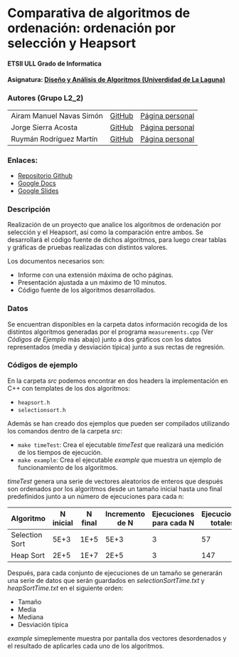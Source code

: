 # **Comparativa de algoritmos de ordenación: ordenación por selección y Heapsort**
#### ETSII ULL Grado de Informatica
#### Asignatura: [Diseño y Análisis de Algoritmos (Univerdidad de La Laguna)](https://campusvirtual.ull.es/1617/course/view.php?id=1138)

### Autores (Grupo L2_2)

<table>
<tr>
<td> Airam Manuel Navas Simón </td>
<td> <a href="https://github.com/AiramNavas">GitHub</a> </td>
<td> <a href="https://airamnavas.github.io/">Página personal</a> </td>
</tr>
<tr>
<td> Jorge Sierra Acosta </td>
<td> <a href="https://github.com/Ediolot">GitHub</a> </td>
<td> <a href="https://ediolot.github.io/">Página personal</a> </td>
</tr>
<tr>
<td> Ruymán Rodríguez Martín </td>
<td> <a href="https://github.com/alu0100845235">GitHub</a> </td>
<td> <a href="https://alu0100845235.github.io/">Página personal</a></td>
</tr>
</table>

### Enlaces:

- [Repositorio Github](https://github.com/alu0100845235/DAA_L2_2_Tema2.git)
- [Google Docs](https://docs.google.com/document/d/1Y2tyjjjsmp1BRPiZehXe_XGTeq2iC35srsqF5JIwvno/edit?usp=sharing)
- [Google Slides](https://docs.google.com/presentation/d/1MPEAdQ1fCc6ohNgTGjKigvKnUL2EnIiYi4vwrqBUhqA/edit?usp=sharing)

### Descripción

Realización de un proyecto que analice los algoritmos de ordenación por selección y el Heapsort, así como
la comparación entre ambos. Se desarrollará el código fuente de dichos algoritmos, para luego crear tablas
y gráficas de pruebas realizadas con distintos valores.

Los documentos necesarios son:

 - Informe con una extensión máxima de ocho páginas.
 - Presentación ajustada a un máximo de 10 minutos.
 - Código fuente de los algoritmos desarrollados.

### Datos

Se encuentran disponibles en la carpeta datos información recogida de los distintos algoritmos
generadas por el programa `measurements.cpp` (Ver *Códigos de Ejemplo* más abajo) junto a dos
gráficos con los datos representados (media y desviación típica) junto a sus rectas de regresión.

### Códigos de ejemplo

En la carpeta *src* podemos encontrar en dos headers la implementación en C++ con templates de los dos algoritmos:

 - `heapsort.h`
 - `selectionsort.h`

Además se han creado dos ejemplos que pueden ser compilados utilizando los comandos dentro de la carpeta *src*:

 - `make timeTest`: Crea el ejecutable *timeTest* que realizará una medición de los tiempos de ejecución.
 - `make example`: Crea el ejecutable *example* que muestra un ejemplo de funcionamiento de los algoritmos.

*timeTest* genera una serie de vectores aleatorios de enteros que después son ordenados por los algoritmos desde
un tamaño inicial hasta uno final predefinidos junto a un número de ejecuciones para cada n:

|Algoritmo|N inicial|N final|Incremento de N|Ejecuciones para cada N|Ejecuciones totales|
|---|---|---|---|---|---|
|Selection Sort|5E+3|1E+5|5E+3|3|57|
|Heap Sort|2E+5|1E+7|2E+5|3|147|

Después, para cada conjunto de ejecuciones de un tamaño se generarán una serie de datos que serán guardados en *selectionSortTime.txt* y *heapSortTime.txt* en el siguiente orden:

 - Tamaño
 - Media
 - Mediana
 - Desviación típica

*example* simeplemente muestra por pantalla dos vectores desordenados y el resultado de aplicarles cada uno de los algoritmos.
